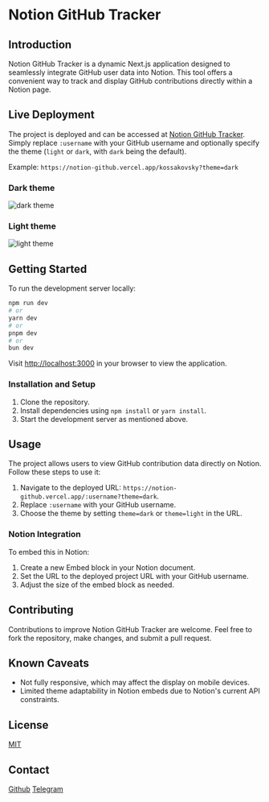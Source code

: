 # Notion GitHub Tracker

## Introduction

Notion GitHub Tracker is a dynamic Next.js application designed to seamlessly integrate GitHub user data into Notion. This tool offers a convenient way to track and display GitHub contributions directly within a Notion page.

## Live Deployment

The project is deployed and can be accessed at [Notion GitHub Tracker](https://notion-github.vercel.app/kossakovsky?theme=dark). Simply replace `:username` with your GitHub username and optionally specify the theme (`light` or `dark`, with `dark` being the default).

Example: `https://notion-github.vercel.app/kossakovsky?theme=dark`

### Dark theme

![dark theme](https://i.imgur.com/hvSRiY1.png)

### Light theme

![light theme](https://i.imgur.com/4tNdzLW.png)

## Getting Started

To run the development server locally:

```bash
npm run dev
# or
yarn dev
# or
pnpm dev
# or
bun dev
```

Visit [http://localhost:3000](http://localhost:3000) in your browser to view the application.

### Installation and Setup

1. Clone the repository.
2. Install dependencies using `npm install` or `yarn install`.
3. Start the development server as mentioned above.

## Usage

The project allows users to view GitHub contribution data directly on Notion. Follow these steps to use it:

1. Navigate to the deployed URL: `https://notion-github.vercel.app/:username?theme=dark`.
2. Replace `:username` with your GitHub username.
3. Choose the theme by setting `theme=dark` or `theme=light` in the URL.

### Notion Integration

To embed this in Notion:

1. Create a new Embed block in your Notion document.
2. Set the URL to the deployed project URL with your GitHub username.
3. Adjust the size of the embed block as needed.

## Contributing

Contributions to improve Notion GitHub Tracker are welcome. Feel free to fork the repository, make changes, and submit a pull request.

## Known Caveats

- Not fully responsive, which may affect the display on mobile devices.
- Limited theme adaptability in Notion embeds due to Notion's current API constraints.

## License
[MIT](https://github.com/kossakovsky/notion-github-graph/blob/main/LICENSE)

## Contact

[Github](https://github.com/kossakovsky) [Telegram](https://t.me/kossakovsky)

